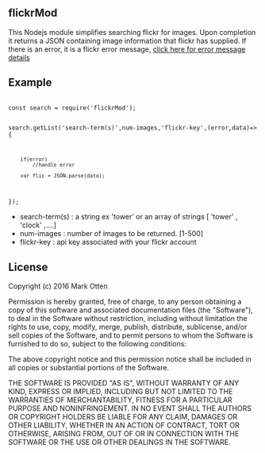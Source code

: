 <h2>flickrMod</h2>
 This Nodejs module simplifies searching flickr for images.
  Upon completion it returns a JSON containing image information that flickr has supplied.
 If there is an error, it is a flickr error message,  <a href="https://www.flickr.com/services/api/flickr.photos.search.html"> click here for error message details </a>

<h2>Example</h2>
<code>
const search = require('flickrMod');

search.getList('search-term(s)',num-images,'flickr-key',(error,data)=>{

        if(error)
        	//handle error

        var flic = JSON.parse(data);
});
</code><ul>
<li>search-term(s) : a string ex 'tower' or an array of strings [ 'tower' , 'clock' ,….]</li>
<li>num-images : number of images to be returned. [1-500]</li>
<li>flickr-key : api key associated with your flickr account</li>
</ul>

<h2>License</h2>
 Copyright (c) 2016  Mark Otten

Permission is hereby granted, free of charge, to any person obtaining a copy of this software and associated documentation files (the "Software"), to deal in the Software without restriction, including without limitation the rights to use, copy, modify, merge, publish, distribute, sublicense, and/or sell copies of the Software, and to permit persons to whom the Software is furnished to do so, subject to the following conditions:

The above copyright notice and this permission notice shall be included in all copies or substantial portions of the Software.

THE SOFTWARE IS PROVIDED "AS IS", WITHOUT WARRANTY OF ANY KIND, EXPRESS OR IMPLIED, INCLUDING BUT NOT LIMITED TO THE WARRANTIES OF MERCHANTABILITY, FITNESS FOR A PARTICULAR PURPOSE AND NONINFRINGEMENT. IN NO EVENT SHALL THE AUTHORS OR COPYRIGHT HOLDERS BE LIABLE FOR ANY CLAIM, DAMAGES OR OTHER LIABILITY, WHETHER IN AN ACTION OF CONTRACT, TORT OR OTHERWISE, ARISING FROM, OUT OF OR IN CONNECTION WITH THE SOFTWARE OR THE USE OR OTHER DEALINGS IN THE SOFTWARE.
